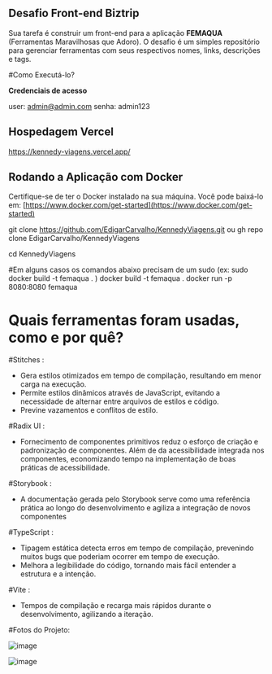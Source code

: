 ## Desafio Front-end Biztrip

Sua tarefa é construir um front-end para a aplicação **FEMAQUA** (Ferramentas Maravilhosas que Adoro). O desafio é um simples repositório para gerenciar ferramentas com seus respectivos nomes, links, descrições e tags.

#Como Executá-lo?

**Credenciais de acesso**

user: [admin@admin.com](mailto:admin@admin.com)
senha: admin123

## Hospedagem Vercel
https://kennedy-viagens.vercel.app/

## Rodando a Aplicação com Docker

Certifique-se de ter o Docker instalado na sua máquina. Você pode baixá-lo em: [https://www.docker.com/get-started](https://www.docker.com/get-started)

  git clone https://github.com/EdigarCarvalho/KennedyViagens.git 
    ou
  gh repo clone EdigarCarvalho/KennedyViagens
  
  cd KennedyViagens
  
  #Em alguns casos os comandos abaixo precisam de um sudo (ex: sudo docker build -t femaqua .  )
  docker build -t femaqua . 
  docker run -p 8080:8080 femaqua



# Quais ferramentas foram usadas, como e por quê?

#Stitches :
 - Gera estilos otimizados em tempo de compilação, resultando em menor carga na execução.
 - Permite estilos dinâmicos através de JavaScript, evitando a necessidade de alternar entre arquivos de estilos e código.
 - Previne vazamentos e conflitos de estilo.

#Radix UI :

 - Fornecimento de componentes primitivos reduz o esforço de criação e padronização de componentes. Além de da acessibilidade integrada nos componentes, economizando tempo na implementação de boas práticas de acessibilidade.

#Storybook :

 - A documentação gerada pelo Storybook serve como uma referência prática ao longo do desenvolvimento e agiliza a integração de novos componentes

#TypeScript :

 - Tipagem estática detecta erros em tempo de compilação, prevenindo muitos bugs que poderiam ocorrer em tempo de execução.
 - Melhora a legibilidade do código, tornando mais fácil entender a estrutura e a intenção.

#Vite :

 - Tempos de compilação e recarga mais rápidos durante o desenvolvimento, agilizando a iteração.

#Fotos do Projeto:

![image](https://github.com/EdigarCarvalho/KennedyViagens/assets/106999716/010805ce-480b-4b0b-94f0-ea34eed427a4)

![image](https://github.com/EdigarCarvalho/KennedyViagens/assets/106999716/cc4bad5c-9a49-464b-abce-bbbbf1382eb2)


